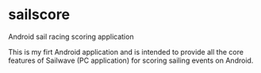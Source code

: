 sailscore
=========

Android sail racing scoring application

This is my firt Android application and is intended to provide all the core features of Sailwave (PC application) for scoring sailing events on Android.

